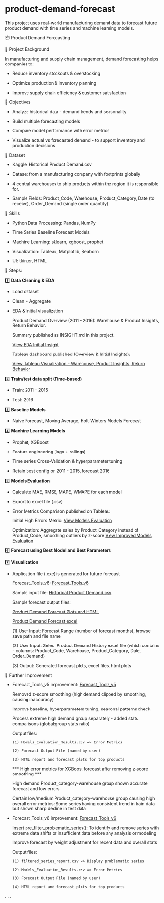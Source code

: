 # product-demand-forecast
This project uses real-world manufacturing demand data to forecast future product demand with time series and machine learning models.

📦 Product Demand Forecasting

📌 Project Background

In manufacturing and supply chain management, demand forecasting helps companies to:

- Reduce inventory stockouts & overstocking

- Optimize production & inventory planning

- Improve supply chain efficiency & customer satisfaction

📌 Objectives

- Analyze historical data - demand trends and seasonality

- Build multiple forecasting models

- Compare model performance with error metrics

- Visualize actual vs forecasted demand - to support inventory and production decisions

📌 Dataset

- Kaggle: Historical Product Demand.csv

- Dataset from a manufacturing company with footprints globally

- 4 central warehouses to ship products within the region it is responsible for.

- Sample Fields: Product_Code, Warehouse, Product_Category, Date (to receive), Order_Demand (single order quantity)

📌 Skills

- Python Data Processing: Pandas, NumPy

- Time Series Baseline Forecast Models

- Machine Learning: sklearn, xgboost, prophet

- Visualization: Tableau, Matplotlib, Seaborn

- UI: tkinter, HTML

📌 Steps:

1️⃣ **Data Cleaning & EDA**

  - Load dataset

  - Clean + Aggregate

  - EDA & Initial visualization

    Product Demand Overview (2011 - 2016): Warehouse & Product Insights, Return Behavior.

    Summary published as INSIGHT.md in this project.
  
    [View EDA Initial Insight](https://github.com/portfolio-projects-lim/product-demand-forecast/commit/234c881b088d9c5888603c4557e44a7e628cb415)

    Tableau dashboard published (Overview & Initial Insights):

    [View Tableau Visualization - Warehouse, Product Insights, Return Behavior](https://public.tableau.com/views/ProductDemandForecast_17570459518060/Dashboard1?:language=en-GB&:sid=&:redirect=auth&:display_count=n&:origin=viz_share_link)

2️⃣ **Train/test data split (Time-based)**

  - Train: 2011 - 2015

  - Test: 2016

3️⃣ **Baseline Models**
  
  - Naive Forecast, Moving Average, Holt-Winters Models Forecast

4️⃣ **Machine Learning Models**

  - Prophet, XGBoost
  
  - Feature engineering (lags + rollings)

  - Time series Cross-Validation & hyperparameter tuning

  - Retain best config on 2011 - 2015, forecast 2016

5️⃣ **Models Evaluation**

  - Calculate MAE, RMSE, MAPE, WMAPE for each model

  - Export to excel file (.csv)
  
  - Error Metrics Comparison published on Tableau:

    Initial High Errors Metric:
    [View Models Evaluation](https://public.tableau.com/views/ModelsEvaluationErrorMetrics/DashboardModelsEvaluation?:language=en-US&:sid=&:redirect=auth&:display_count=n&:origin=viz_share_link)

    Optimization: Aggregate sales by Product_Category instead of Product_Code, smoothing outliers by z-score
    [View Improved Models Evaluation](https://public.tableau.com/views/ForecastModelsEvaluation-AfterOptimize/Dashboard1?:language=en-GB&:sid=&:redirect=auth&:display_count=n&:origin=viz_share_link)
    
6️⃣ **Forecast using Best Model and Best Parameters**  

7️⃣ **Visualization**
 
- Application file (.exe) is generated for future forecast

  Forecast_Tools_v6: [Forecast_Tools_v6](https://drive.google.com/drive/folders/1pY_jaxMn3ykRClBvxLS2AUXY9sQGAP67?usp=drive_link)

  Sample input file: [Historical Product Demand.csv](https://drive.google.com/file/d/1iV2PplE7Pxa5b3BE8UFsXz0RfkAvJaLK/view?usp=drive_link)

  Sample forecast output files:
  
  [Product Demand Forecast Plots and HTML](https://drive.google.com/file/d/1xSpwZ0qUhkBFuhpGOlRM3gSJvS83DRZS/view?usp=drive_link)

  [Product Demand Forecast excel](https://drive.google.com/file/d/1Ql1A3zqC-WbdXy7R0gLpqbW5u54INxs2/view?usp=drive_link)

  (1) User Input: Forecast Range (number of forecast months), browse save path and file name
  
  (2) User Input: Select Product Demand History excel file (which contains - columns: Product_Code, Warehouse, Product_Category, Date, Order_Demand)

  (3) Output: Generated forecast plots, excel files, html plots

  
📌 Further Improvement 

- Forecast_Tools_v5 improvement: [Forecast_Tools_v5](https://drive.google.com/drive/folders/1rEXlx82AYMW9zBfRFs1XhCreQYyEraon?usp=drive_link)

    Removed z-score smoothing (high demand clipped by smoothing, causing inaccuracy)

    Improve baseline, hyperparameters tuning, seasonal patterns check

    Process extreme high demand group separately - added stats comparisons (global:group stats ratio)

    Output files:

      (1) Models_Evaluation_Results.csv => Error Metrics

      (2) Forecast Output File (named by user)

      (3) HTML report and forecast plots for top products

  *** High error metrics for XGBoost forecast after removing z-score smoothing ***

    High demand Product_category-warehouse group shown accurate forecast and low errors

    Certain low/medium Product_category-warehouse group causing high overall error metrics: Some series having consistent trend in train data but shown sharp decline in test data

- Forecast_Tools_v6 improvement: [Forecast_Tools_v6](https://drive.google.com/drive/folders/1pY_jaxMn3ykRClBvxLS2AUXY9sQGAP67?usp=drive_link)

    Insert pre_filter_problematic_series(): To identify and remove series with extreme data shifts or insufficient data before any analysis or modeling

    Improve forecast by weight adjustment for recent data and overall stats

    Output files:

      (1) filtered_series_report.csv => Display problematic series
  
      (2) Models_Evaluation_Results.csv => Error Metrics

      (3) Forecast Output File (named by user)

      (4) HTML report and forecast plots for top products
  
.
.
.

